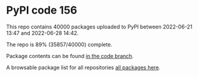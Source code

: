 # PyPI code 156

This repo contains 40000 packages uploaded to PyPI between 
2022-06-21 13:47 and 2022-06-28 14:42.

The repo is 89% (35857/40000) complete.

Package contents can be found [in the code branch](https://github.com/pypi-data/pypi-mirror-156/tree/code/packages).

A browsable package list for all repositories [all packages here](https://pypi-data.github.io/website/repositories/pypi-mirror-156).


